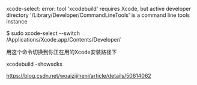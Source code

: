 xcode-select: error: tool 'xcodebuild' requires Xcode, but active developer directory '/Library/Developer/CommandLineTools' is a command line tools instance


$ sudo xcode-select --switch /Applications/Xcode.app/Contents/Developer/

用这个命令切换到你正在用的Xcode安装路径下

xcodebuild -showsdks


<https://blog.csdn.net/woaizijiheni/article/details/50614062>
